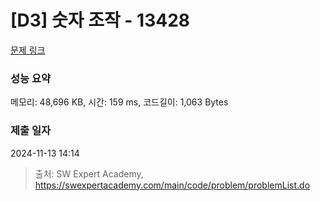 # [D3] 숫자 조작 - 13428 

[문제 링크](https://swexpertacademy.com/main/code/problem/problemDetail.do?contestProbId=AX4EJPs68IkDFARe) 

### 성능 요약

메모리: 48,696 KB, 시간: 159 ms, 코드길이: 1,063 Bytes

### 제출 일자

2024-11-13 14:14



> 출처: SW Expert Academy, https://swexpertacademy.com/main/code/problem/problemList.do